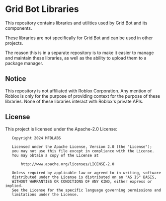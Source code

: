 # Grid Bot Libraries

This repository contains libraries and utilities used by Grid Bot and its components.

These libraries are not specifically for Grid Bot and can be used in other projects.

The reason this is in a separate repository is to make it easier to manage and maintain these libraries, as well as the ability to upload them to a package manager.

## Notice

This repository is not affiliated with Roblox Corporation.
Any mention of Roblox is only for the purpose of providing context for the purpose of these libraries.
None of these libraries interact with Roblox's private APIs.

## License

This project is licensed under the Apache-2.0 License:

```
   Copyright 2024 MFDLABS

   Licensed under the Apache License, Version 2.0 (the "License");
   you may not use this file except in compliance with the License.
   You may obtain a copy of the License at

       http://www.apache.org/licenses/LICENSE-2.0

   Unless required by applicable law or agreed to in writing, software
   distributed under the License is distributed on an "AS IS" BASIS,
   WITHOUT WARRANTIES OR CONDITIONS OF ANY KIND, either express or implied.
   See the License for the specific language governing permissions and
   limitations under the License.

```